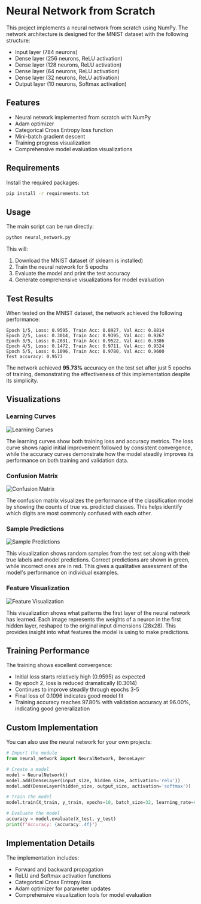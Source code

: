 # Neural Network from Scratch

This project implements a neural network from scratch using NumPy. The network architecture is designed for the MNIST dataset with the following structure:

- Input layer (784 neurons)
- Dense layer (256 neurons, ReLU activation)
- Dense layer (128 neurons, ReLU activation)
- Dense layer (64 neurons, ReLU activation)
- Dense layer (32 neurons, ReLU activation)
- Output layer (10 neurons, Softmax activation)

## Features

- Neural network implemented from scratch with NumPy
- Adam optimizer
- Categorical Cross Entropy loss function
- Mini-batch gradient descent
- Training progress visualization
- Comprehensive model evaluation visualizations

## Requirements

Install the required packages:

```bash
pip install -r requirements.txt
```

## Usage

The main script can be run directly:

```bash
python neural_network.py
```

This will:
1. Download the MNIST dataset (if sklearn is installed)
2. Train the neural network for 5 epochs
3. Evaluate the model and print the test accuracy
4. Generate comprehensive visualizations for model evaluation

## Test Results

When tested on the MNIST dataset, the network achieved the following performance:

```
Epoch 1/5, Loss: 0.9595, Train Acc: 0.8927, Val Acc: 0.8814
Epoch 2/5, Loss: 0.3014, Train Acc: 0.9395, Val Acc: 0.9267
Epoch 3/5, Loss: 0.2031, Train Acc: 0.9522, Val Acc: 0.9386
Epoch 4/5, Loss: 0.1472, Train Acc: 0.9711, Val Acc: 0.9524
Epoch 5/5, Loss: 0.1096, Train Acc: 0.9780, Val Acc: 0.9600
Test accuracy: 0.9573
```

The network achieved **95.73%** accuracy on the test set after just 5 epochs of training, demonstrating the effectiveness of this implementation despite its simplicity.

## Visualizations

### Learning Curves

![Learning Curves](learning_curves.png)

The learning curves show both training loss and accuracy metrics. The loss curve shows rapid initial improvement followed by consistent convergence, while the accuracy curves demonstrate how the model steadily improves its performance on both training and validation data.

### Confusion Matrix

![Confusion Matrix](confusion_matrix.png)

The confusion matrix visualizes the performance of the classification model by showing the counts of true vs. predicted classes. This helps identify which digits are most commonly confused with each other.

### Sample Predictions

![Sample Predictions](sample_predictions.png)

This visualization shows random samples from the test set along with their true labels and model predictions. Correct predictions are shown in green, while incorrect ones are in red. This gives a qualitative assessment of the model's performance on individual examples.

### Feature Visualization

![Feature Visualization](feature_visualization.png)

This visualization shows what patterns the first layer of the neural network has learned. Each image represents the weights of a neuron in the first hidden layer, reshaped to the original input dimensions (28x28). This provides insight into what features the model is using to make predictions.

## Training Performance

The training shows excellent convergence:
- Initial loss starts relatively high (0.9595) as expected
- By epoch 2, loss is reduced dramatically (0.3014)
- Continues to improve steadily through epochs 3-5
- Final loss of 0.1096 indicates good model fit
- Training accuracy reaches 97.80% with validation accuracy at 96.00%, indicating good generalization

## Custom Implementation

You can also use the neural network for your own projects:

```python
# Import the module
from neural_network import NeuralNetwork, DenseLayer

# Create a model
model = NeuralNetwork()
model.add(DenseLayer(input_size, hidden_size, activation='relu'))
model.add(DenseLayer(hidden_size, output_size, activation='softmax'))

# Train the model
model.train(X_train, y_train, epochs=10, batch_size=32, learning_rate=0.001)

# Evaluate the model
accuracy = model.evaluate(X_test, y_test)
print(f"Accuracy: {accuracy:.4f}")
```

## Implementation Details

The implementation includes:
- Forward and backward propagation
- ReLU and Softmax activation functions
- Categorical Cross Entropy loss
- Adam optimizer for parameter updates
- Comprehensive visualization tools for model evaluation 